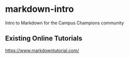 # markdown-intro
Intro to Markdown for the Campus Champions community

## Existing Online Tutorials

https://www.markdowntutorial.com/
